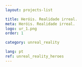 ```yaml
---
layout: projects-list

title: Heróis. Realidade irreal.
meta: Heróis. Realidade irreal.
logo: ur_1.png
order: 1

category: unreal_reality

lang: pt
ref: unreal_reality_heroes
---
```

